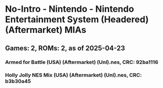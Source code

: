 # No-Intro - Nintendo - Nintendo Entertainment System (Headered) (Aftermarket) MIAs
## Games: 2, ROMs: 2, as of 2025-04-23

### Armed for Battle (USA) (Aftermarket) (Unl).nes, CRC: 92ba1116
### Holly Jolly NES Mix (USA) (Aftermarket) (Unl).nes, CRC: b3b30a45
